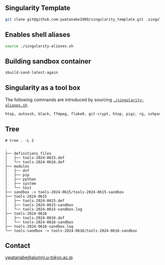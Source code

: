 ## Singularity Template
```bash
git clone git@github.com:ywatanabe1989/singularity_template.git .singularity
```

## Enables shell aliases

``` bash
source ./singularity-aliases.sh
```

## Building sandbox container
``` bash
sbuild-sand-latest-again
```









## Singularity as a tool box
The following commands are introduced by sourcing [`./singularity-aliases.sh`](./singularity-aliases.sh).
``` bash
htop, autossh, black, ffmpeg, flake8, git-crypt, htop, pigz, rg, sshpass, tree
```

## Tree

```
# tree . -L 2

.
├── definitions_files
│   ├── tools-2024-0615.def
│   └── tools-2024-0616.def
├── modules
│   ├── dnf
│   ├── pip
│   ├── python
│   ├── system
│   └── test
├── sandbox -> tools-2024-0615/tools-2024-0615-sandbox
├── tools-2024-0615
│   ├── tools-2024-0615.def
│   ├── tools-2024-0615-sandbox
│   └── tools-2024-0615-sandbox.log
├── tools-2024-0616
│   ├── tools-2024-0616.def
│   └── tools-2024-0616-sandbox
├── tools-2024-0616-sandbox.log
└── tools-sandbox -> tools-2024-0616/tools-2024-0616-sandbox
```

## Contact
ywatanabe@alumni.u-tokyo.ac.jp
